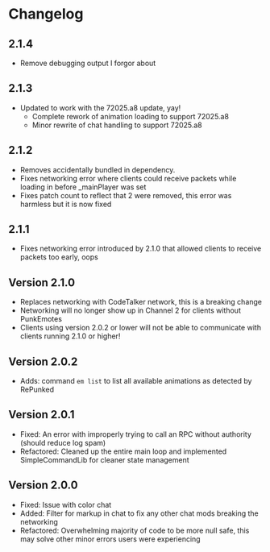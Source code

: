 # Changelog

## 2.1.4

- Remove debugging output I forgor about

## 2.1.3

- Updated to work with the 72025.a8 update, yay!
  - Complete rework of animation loading to support 72025.a8
  - Minor rewrite of chat handling to support 72025.a8

## 2.1.2

- Removes accidentally bundled in dependency.
- Fixes networking error where clients could receive packets while loading in before _mainPlayer was set
- Fixes patch count to reflect that 2 were removed, this error was harmless but it is now fixed

## 2.1.1

- Fixes networking error introduced by 2.1.0 that allowed clients to receive packets too early, oops

## Version 2.1.0

- Replaces networking with CodeTalker network, this is a breaking change
- Networking will no longer show up in Channel 2 for clients without PunkEmotes
- Clients using version 2.0.2 or lower will not be able to communicate with clients running 2.1.0 or higher!

## Version 2.0.2

- Adds: command `em list` to list all available animations as detected by RePunked

## Version 2.0.1

- Fixed: An error with improperly trying to call an RPC without authority (should reduce log spam)
- Refactored: Cleaned up the entire main loop and implemented SimpleCommandLib for cleaner state management

## Version 2.0.0

- Fixed: Issue with color chat
- Added: Filter for markup in chat to fix any other chat mods breaking the networking
- Refactored: Overwhelming majority of code to be more null safe, this may solve other minor errors users were experiencing
